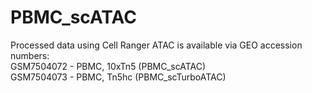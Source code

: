 # PBMC_scATAC

Processed data using Cell Ranger ATAC is available via GEO accession numbers: <br>
GSM7504072 - PBMC, 10xTn5 (PBMC_scATAC) <br>
GSM7504073 - PBMC, Tn5hc (PBMC_scTurboATAC) <br>
